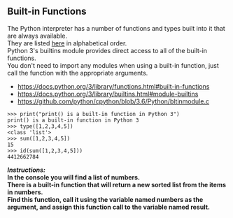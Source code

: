 ## Built-in Functions  

The Python interpreter has a number of functions and types built into it that are always available.  
They are listed [here](https://docs.python.org/3/library/functions.html) in alphabetical order.  
Python 3's builtins module provides direct access to all of the built-in functions.  
You don't need to import any modules when using a built-in function, just call the function with the appropriate arguments.   
- https://docs.python.org/3/library/functions.html#built-in-functions
- https://docs.python.org/3/library/builtins.html#module-builtins
- https://github.com/python/cpython/blob/3.6/Python/bltinmodule.c
```
>>> print("print() is a built-in function in Python 3")
print() is a built-in function in Python 3
>>> type([1,2,3,4,5])
<class 'list'>
>>> sum([1,2,3,4,5])
15
>>> id(sum([1,2,3,4,5]))
4412662784
```
**_Instructions:_**  
**In the console you will find a list of numbers.**  
**There is a built-in function that will return a new sorted list from the items in numbers.**  
**Find this function, call it using the variable named numbers as the argument, and assign this function call to the variable named result.**
